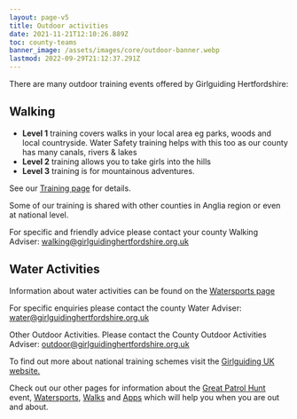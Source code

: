 ```yaml
---
layout: page-v5
title: Outdoor activities
date: 2021-11-21T12:10:26.889Z
toc: county-teams
banner_image: /assets/images/core/outdoor-banner.webp
lastmod: 2022-09-29T21:12:37.291Z
---
```

There are many outdoor training events offered by Girlguiding Hertfordshire:

## Walking

- **Level 1** training covers walks in your local area eg parks, woods and local countryside. Water Safety training helps with this too as our county has many canals, rivers & lakes
- **Level 2** training allows you to take girls into the hills
- **Level 3** training is for mountainous adventures.

See our [Training page](/training/) for details.

Some of our training is shared with other counties in Anglia region or even at national level.

For specific and friendly advice please contact your county Walking Adviser: <walking@girlguidinghertfordshire.org.uk>

## Water Activities

Information about water activities can be found on the [Watersports page](watersports/)

For specific enquiries please contact the county Water Adviser: <water@girlguidinghertfordshire.org.uk>

Other Outdoor Activities. Please contact the County Outdoor Activities Adviser: <outdoor@girlguidinghertfordshire.org.uk>

To find out more about national training schemes visit the [Girlguiding UK website.](https://www.girlguiding.org.uk/making-guiding-happen/learning-and-development/leading-outdoor-adventures/)

Check out our other pages for information about the [Great Patrol Hunt](/great-patrol-hunt/) event, [Watersports](watersports/), [Walks](walks/) and [Apps](useful-apps/) which will help you when you are out and about.
